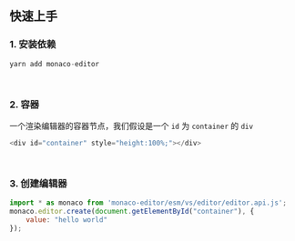 ## 快速上手
### 1. 安装依赖
```js
yarn add monaco-editor
```
<div style="margin-top: 50px"><div>

### 2. 容器
一个渲染编辑器的容器节点，我们假设是一个 `id` 为 `container` 的 `div`
```js
<div id="container" style="height:100%;"></div>
```
<div style="margin-top: 50px"><div>

### 3. 创建编辑器
```js
import * as monaco from 'monaco-editor/esm/vs/editor/editor.api.js';
monaco.editor.create(document.getElementById("container"), {
	value: "hello world"
});
```